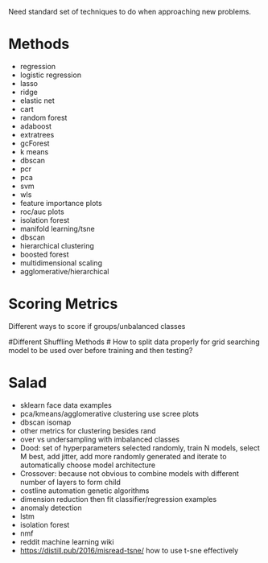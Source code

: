 Need standard set of techniques to do when approaching new problems.

# Methods #

* regression
* logistic regression
* lasso
* ridge
* elastic net
* cart
* random forest
* adaboost
* extratrees
* gcForest
* k means
* dbscan
* pcr
* pca
* svm
* wls
* feature importance plots
* roc/auc plots
* isolation forest
* manifold learning/tsne
* dbscan
* hierarchical clustering
* boosted forest
* multidimensional scaling
* agglomerative/hierarchical

# Scoring Metrics #
Different ways to score if groups/unbalanced classes

#Different Shuffling Methods #
How to split data properly for grid searching model to be used over before training and then testing?

# Salad #
- sklearn face data examples
- pca/kmeans/agglomerative clustering use scree plots
- dbscan isomap
- other metrics for clustering besides rand
- over vs undersampling with imbalanced classes
- Dood: set of hyperparameters selected randomly, train N models, select M best, add jitter, add more randomly generated and iterate to automatically choose model architecture
- Crossover: because not obvious to combine models with different number of layers to form child
- costline automation genetic algorithms
- dimension reduction then fit classifier/regression examples
- anomaly detection
- lstm
- isolation forest
- nmf
- reddit machine learning wiki
- <https://distill.pub/2016/misread-tsne/> how to use t-sne effectively
